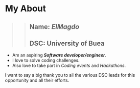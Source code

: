 # My About

>> ## Name: *ElMagdo*
>> ## DSC: University of Buea

- Am an aspiring ***Software developer/engineer***.  
- I love to solve coding challenges.  
- Also love to take part in *Coding events* and *Hackathons*.  

I want to say a big thank you to all the various DSC leads for this opportunity and all their efforts.
